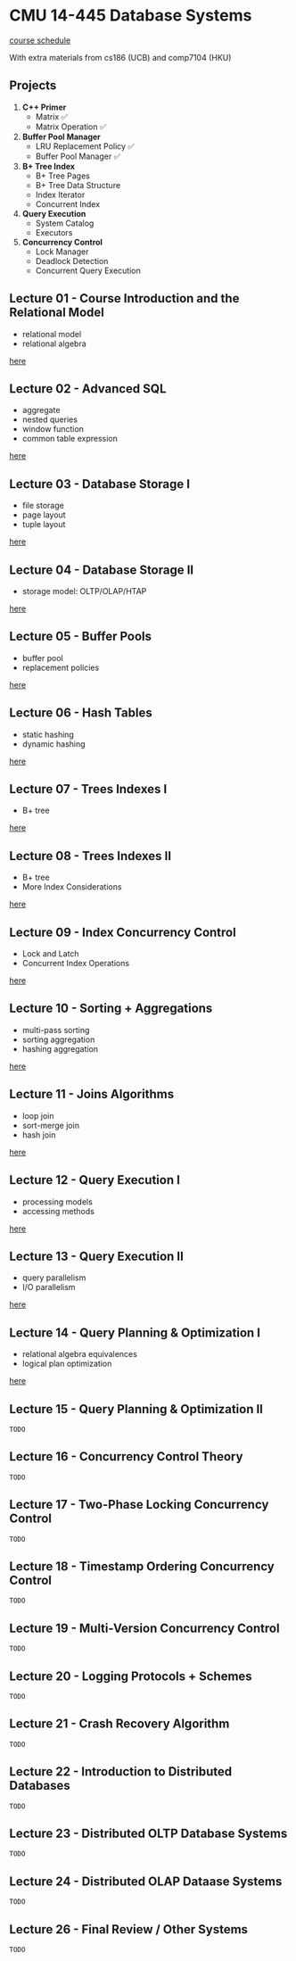 # CMU 14-445 Database Systems

[course schedule](https://15445.courses.cs.cmu.edu/fall2020/schedule.html)

With extra materials from cs186 (UCB) and comp7104 (HKU)

## Projects

1. **C++ Primer**
   - Matrix ✅
   - Matrix Operation ✅
2. **Buffer Pool Manager**
   - LRU Replacement Policy ✅
   - Buffer Pool Manager ✅
3. **B+ Tree Index**
   - B+ Tree Pages
   - B+ Tree Data Structure
   - Index Iterator
   - Concurrent Index
4. **Query Execution**
   - System Catalog
   - Executors
5. **Concurrency Control**
   - Lock Manager
   - Deadlock Detection
   - Concurrent Query Execution

## Lecture 01 - Course Introduction and the Relational Model

- relational model
- relational algebra

[here](01.Relational.md)

## Lecture 02 - Advanced SQL

- aggregate
- nested queries
- window function
- common table expression

[here](02.Advanced_SQL.md)

## Lecture 03 - Database Storage I

- file storage
- page layout
- tuple layout

[here](03.Storage_I.md)

## Lecture 04 - Database Storage II

- storage model: OLTP/OLAP/HTAP

[here](04.Storage_II.md)

## Lecture 05 - Buffer Pools

- buffer pool
- replacement policies

[here](05.Buffer_Pools.md)

## Lecture 06 - Hash Tables

- static hashing
- dynamic hashing

[here](06.Hash_Tables.md)

## Lecture 07 - Trees Indexes I

- B+ tree

[here](07.Tree_Indexes_I.md)

## Lecture 08 - Trees Indexes II

- B+ tree
- More Index Considerations

[here](08.Tree_Indexes_II.md)

## Lecture 09 - Index Concurrency Control

- Lock and Latch
- Concurrent Index Operations

[here](09.Index_Concurrency_Control.md)

## Lecture 10 - Sorting + Aggregations

- multi-pass sorting
- sorting aggregation
- hashing aggregation

[here](10.Sorting_Aggregation.md)

## Lecture 11 - Joins Algorithms

- loop join
- sort-merge join
- hash join

[here](11.Join_Algorithms.md)

## Lecture 12 - Query Execution I

- processing models
- accessing methods

[here](12.Query_Execution_I.md)

## Lecture 13 - Query Execution II

- query parallelism
- I/O parallelism

[here](13.Query_Execution_II.md)

## Lecture 14 - Query Planning & Optimization I

- relational algebra equivalences
- logical plan optimization

[here](14.Query_Planning_I.md)

## Lecture 15 - Query Planning & Optimization II

`TODO`

## Lecture 16 - Concurrency Control Theory

`TODO`

## Lecture 17 - Two-Phase Locking Concurrency Control

`TODO`

## Lecture 18 - Timestamp Ordering Concurrency Control

`TODO`

## Lecture 19 - Multi-Version Concurrency Control

`TODO`

## Lecture 20 - Logging Protocols + Schemes

`TODO`

## Lecture 21 - Crash Recovery Algorithm

`TODO`

## Lecture 22 - Introduction to Distributed Databases

`TODO`

## Lecture 23 - Distributed OLTP Database Systems

`TODO`

## Lecture 24 - Distributed OLAP Dataase Systems

`TODO`

## Lecture 26 - Final Review / Other Systems

`TODO`
